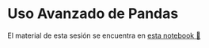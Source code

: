 # Uso Avanzado de Pandas
El material de esta sesión se encuentra en [esta notebook :notebook:](pandas-avanzado.ipynb)